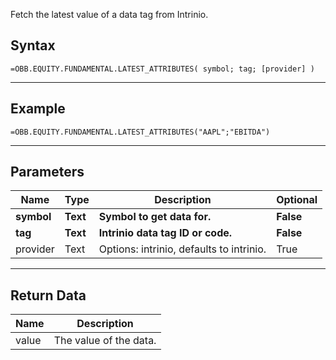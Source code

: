 <!-- markdownlint-disable MD041 -->

Fetch the latest value of a data tag from Intrinio.

## Syntax

```excel wordwrap
=OBB.EQUITY.FUNDAMENTAL.LATEST_ATTRIBUTES( symbol; tag; [provider] )
```

---

## Example

```excel wordwrap
=OBB.EQUITY.FUNDAMENTAL.LATEST_ATTRIBUTES("AAPL";"EBITDA")
```

---

## Parameters

| Name | Type | Description | Optional |
| ---- | ---- | ----------- | -------- |
| **symbol** | **Text** | **Symbol to get data for.** | **False** |
| **tag** | **Text** | **Intrinio data tag ID or code.** | **False** |
| provider | Text | Options: intrinio, defaults to intrinio. | True |

---

## Return Data

| Name | Description |
| ---- | ----------- |
| value | The value of the data.  |

